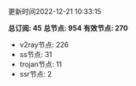 更新时间2022-12-21 10:33:15

**总订阅: 45**
**总节点: 954**
**有效节点: 270**
- v2ray节点: 226
- ss节点: 31
- trojan节点: 11
- ssr节点: 2
